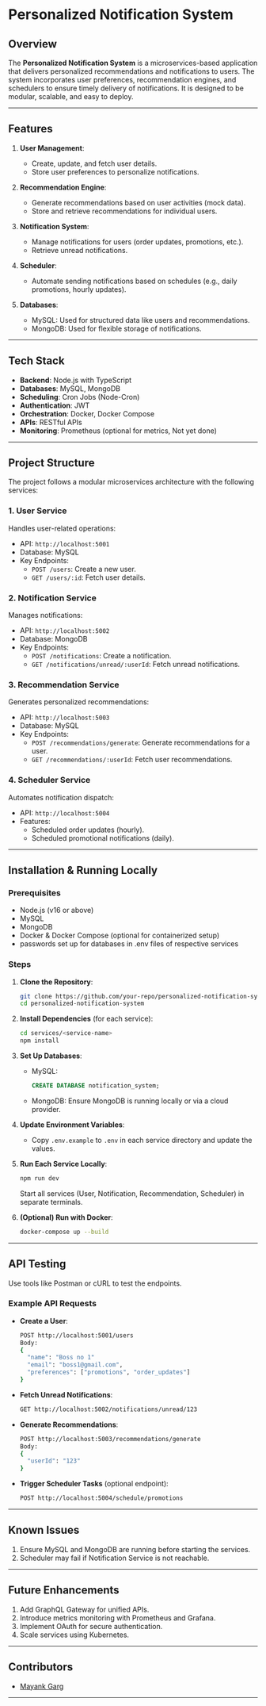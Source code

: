 # Personalized Notification System

## Overview

The **Personalized Notification System** is a microservices-based application that delivers personalized recommendations and notifications to users. The system incorporates user preferences, recommendation engines, and schedulers to ensure timely delivery of notifications. It is designed to be modular, scalable, and easy to deploy.

---

## Features

1. **User Management**:

   - Create, update, and fetch user details.
   - Store user preferences to personalize notifications.

2. **Recommendation Engine**:

   - Generate recommendations based on user activities (mock data).
   - Store and retrieve recommendations for individual users.

3. **Notification System**:

   - Manage notifications for users (order updates, promotions, etc.).
   - Retrieve unread notifications.

4. **Scheduler**:

   - Automate sending notifications based on schedules (e.g., daily promotions, hourly updates).

5. **Databases**:

   - MySQL: Used for structured data like users and recommendations.
   - MongoDB: Used for flexible storage of notifications.

---

## Tech Stack

- **Backend**: Node.js with TypeScript
- **Databases**: MySQL, MongoDB
- **Scheduling**: Cron Jobs (Node-Cron)
- **Authentication**: JWT
- **Orchestration**: Docker, Docker Compose
- **APIs**: RESTful APIs
- **Monitoring**: Prometheus (optional for metrics, Not yet done)

---

## Project Structure

The project follows a modular microservices architecture with the following services:

### 1. **User Service**

Handles user-related operations:

- API: `http://localhost:5001`
- Database: MySQL
- Key Endpoints:
  - `POST /users`: Create a new user.
  - `GET /users/:id`: Fetch user details.

### 2. **Notification Service**

Manages notifications:

- API: `http://localhost:5002`
- Database: MongoDB
- Key Endpoints:
  - `POST /notifications`: Create a notification.
  - `GET /notifications/unread/:userId`: Fetch unread notifications.

### 3. **Recommendation Service**

Generates personalized recommendations:

- API: `http://localhost:5003`
- Database: MySQL
- Key Endpoints:
  - `POST /recommendations/generate`: Generate recommendations for a user.
  - `GET /recommendations/:userId`: Fetch user recommendations.

### 4. **Scheduler Service**

Automates notification dispatch:

- API: `http://localhost:5004`
- Features:
  - Scheduled order updates (hourly).
  - Scheduled promotional notifications (daily).

---

## Installation & Running Locally

### Prerequisites

- Node.js (v16 or above)
- MySQL
- MongoDB
- Docker & Docker Compose (optional for containerized setup)
- passwords set up for databases in .env files of respective services

### Steps

1. **Clone the Repository**:

   ```bash
   git clone https://github.com/your-repo/personalized-notification-system.git
   cd personalized-notification-system
   ```

2. **Install Dependencies** (for each service):

   ```bash
   cd services/<service-name>
   npm install
   ```

3. **Set Up Databases**:

   - MySQL:
     ```sql
     CREATE DATABASE notification_system;
     ```
   - MongoDB: Ensure MongoDB is running locally or via a cloud provider.

4. **Update Environment Variables**:

   - Copy `.env.example` to `.env` in each service directory and update the values.

5. **Run Each Service Locally**:

   ```bash
   npm run dev
   ```

   Start all services (User, Notification, Recommendation, Scheduler) in separate terminals.

6. **(Optional) Run with Docker**:

   ```bash
   docker-compose up --build
   ```

---

## API Testing

Use tools like Postman or cURL to test the endpoints.

### Example API Requests

- **Create a User**:

  ```bash
  POST http://localhost:5001/users
  Body:
  {
    "name": "Boss no 1"
    "email": "boss1@gmail.com",
    "preferences": ["promotions", "order_updates"]
  }
  ```

- **Fetch Unread Notifications**:

  ```bash
  GET http://localhost:5002/notifications/unread/123
  ```

- **Generate Recommendations**:

  ```bash
  POST http://localhost:5003/recommendations/generate
  Body:
  {
    "userId": "123"
  }
  ```

- **Trigger Scheduler Tasks** (optional endpoint):

  ```bash
  POST http://localhost:5004/schedule/promotions
  ```

---

## Known Issues

1. Ensure MySQL and MongoDB are running before starting the services.
2. Scheduler may fail if Notification Service is not reachable.

---

## Future Enhancements

1. Add GraphQL Gateway for unified APIs.
2. Introduce metrics monitoring with Prometheus and Grafana.
3. Implement OAuth for secure authentication.
4. Scale services using Kubernetes.

---

## Contributors

- [Mayank Garg](https://github.com/MayankGargtmc)

---
